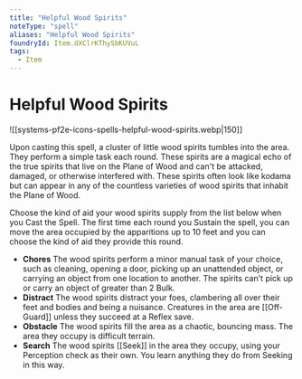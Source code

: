 ```yaml
---
title: "Helpful Wood Spirits"
noteType: "spell"
aliases: "Helpful Wood Spirits"
foundryId: Item.dXClrKThySbKUVuL
tags:
  - Item
---
```


# Helpful Wood Spirits
![[systems-pf2e-icons-spells-helpful-wood-spirits.webp|150]]

Upon casting this spell, a cluster of little wood spirits tumbles into the area. They perform a simple task each round. These spirits are a magical echo of the true spirits that live on the Plane of Wood and can't be attacked, damaged, or otherwise interfered with. These spirits often look like kodama but can appear in any of the countless varieties of wood spirits that inhabit the Plane of Wood.

Choose the kind of aid your wood spirits supply from the list below when you Cast the Spell. The first time each round you Sustain the spell, you can move the area occupied by the apparitions up to 10 feet and you can choose the kind of aid they provide this round.

*   **Chores** The wood spirits perform a minor manual task of your choice, such as cleaning, opening a door, picking up an unattended object, or carrying an object from one location to another. The spirits can't pick up or carry an object of greater than 2 Bulk.
*   **Distract** The wood spirits distract your foes, clambering all over their feet and bodies and being a nuisance. Creatures in the area are [[Off-Guard]] unless they succeed at a Reflex save.
*   **Obstacle** The wood spirits fill the area as a chaotic, bouncing mass. The area they occupy is difficult terrain.
*   **Search** The wood spirits [[Seek]] in the area they occupy, using your Perception check as their own. You learn anything they do from Seeking in this way.
